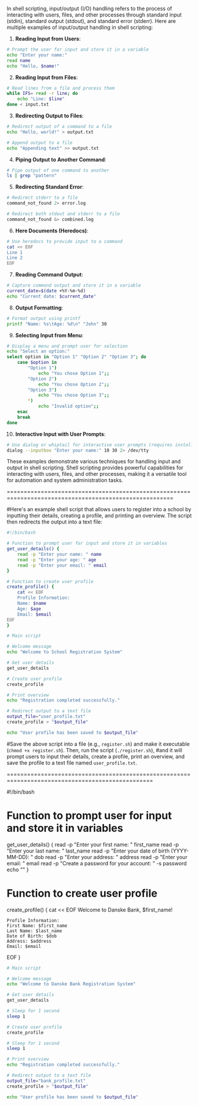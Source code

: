In shell scripting, input/output (I/O) handling refers to the process of interacting with users, files, and other processes through standard input (stdin), standard output (stdout), and standard error (stderr). Here are multiple examples of input/output handling in shell scripting:

1. **Reading Input from Users**:

```bash
# Prompt the user for input and store it in a variable
echo "Enter your name:"
read name
echo "Hello, $name!"
```

2. **Reading Input from Files**:

```bash
# Read lines from a file and process them
while IFS= read -r line; do
    echo "Line: $line"
done < input.txt
```

3. **Redirecting Output to Files**:

```bash
# Redirect output of a command to a file
echo "Hello, world!" > output.txt

# Append output to a file
echo "Appending text" >> output.txt
```

4. **Piping Output to Another Command**:

```bash
# Pipe output of one command to another
ls | grep "pattern"
```

5. **Redirecting Standard Error**:

```bash
# Redirect stderr to a file
command_not_found 2> error.log

# Redirect both stdout and stderr to a file
command_not_found &> combined.log
```

6. **Here Documents (Heredocs)**:

```bash
# Use heredocs to provide input to a command
cat << EOF
Line 1
Line 2
EOF
```

7. **Reading Command Output**:

```bash
# Capture command output and store it in a variable
current_date=$(date +%Y-%m-%d)
echo "Current date: $current_date"
```

8. **Output Formatting**:

```bash
# Format output using printf
printf "Name: %s\tAge: %d\n" "John" 30
```

9. **Selecting Input from Menu**:

```bash
# Display a menu and prompt user for selection
echo "Select an option:"
select option in "Option 1" "Option 2" "Option 3"; do
    case $option in
        "Option 1")
            echo "You chose Option 1";;
        "Option 2")
            echo "You chose Option 2";;
        "Option 3")
            echo "You chose Option 3";;
        *)
            echo "Invalid option";;
    esac
    break
done
```

10. **Interactive Input with User Prompts**:

```bash
# Use dialog or whiptail for interactive user prompts (requires installation)
dialog --inputbox "Enter your name:" 10 30 2> /dev/tty
```

These examples demonstrate various techniques for handling input and output in shell scripting. Shell scripting provides powerful capabilities for interacting with users, files, and other processes, making it a versatile tool for automation and system administration tasks.

=======================================================================================================

#Here's an example shell script that allows users to register into a school by inputting their details, creating a profile, and printing an overview. The script then redirects the output into a text file:

```bash
#!/bin/bash

# Function to prompt user for input and store it in variables
get_user_details() {
    read -p "Enter your name: " name
    read -p "Enter your age: " age
    read -p "Enter your email: " email
}

# Function to create user profile
create_profile() {
    cat << EOF
    Profile Information:
    Name: $name
    Age: $age
    Email: $email
EOF
}

# Main script

# Welcome message
echo "Welcome to School Registration System"

# Get user details
get_user_details

# Create user profile
create_profile

# Print overview
echo "Registration completed successfully."

# Redirect output to a text file
output_file="user_profile.txt"
create_profile > "$output_file"

echo "User profile has been saved to $output_file"
```

#Save the above script into a file (e.g., `register.sh`) and make it executable (`chmod +x register.sh`). Then, run the script (`./register.sh`),
#and it will prompt users to input their details, create a profile, print an overview, and save the profile to a text file named `user_profile.txt`.

=================================================================================================

#!/bin/bash

# Function to prompt user for input and store it in variables
get_user_details() {
    read -p "Enter your first name: " first_name
    read -p "Enter your last name: " last_name
    read -p "Enter your date of birth (YYYY-MM-DD): " dob
    read -p "Enter your address: " address
    read -p "Enter your email: " email
    read -p "Create a password for your account: " -s password
    echo ""
}

# Function to create user profile
create_profile() {
    cat << EOF
    Welcome to Danske Bank, $first_name!

    Profile Information:
    First Name: $first_name
    Last Name: $last_name
    Date of Birth: $dob
    Address: $address
    Email: $email
EOF
}
```sh
# Main script

# Welcome message
echo "Welcome to Danske Bank Registration System"

# Get user details
get_user_details

# Sleep for 1 second
sleep 1

# Create user profile
create_profile

# Sleep for 1 second
sleep 1

# Print overview
echo "Registration completed successfully."

# Redirect output to a text file
output_file="bank_profile.txt"
create_profile > "$output_file"

echo "User profile has been saved to $output_file"
```
